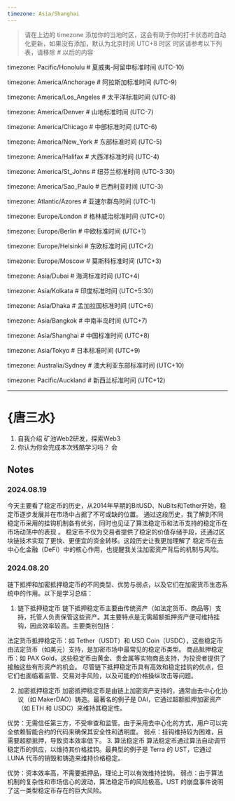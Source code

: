 ```yaml
---
timezone: Asia/Shanghai 
---
```


> 请在上边的 timezone 添加你的当地时区，这会有助于你的打卡状态的自动化更新，如果没有添加，默认为北京时间 UTC+8 时区
> 时区请参考以下列表，请移除 # 以后的内容

timezone: Pacific/Honolulu # 夏威夷-阿留申标准时间 (UTC-10)

timezone: America/Anchorage # 阿拉斯加标准时间 (UTC-9)

timezone: America/Los_Angeles # 太平洋标准时间 (UTC-8)

timezone: America/Denver # 山地标准时间 (UTC-7)

timezone: America/Chicago # 中部标准时间 (UTC-6)

timezone: America/New_York # 东部标准时间 (UTC-5)

timezone: America/Halifax # 大西洋标准时间 (UTC-4)

timezone: America/St_Johns # 纽芬兰标准时间 (UTC-3:30)

timezone: America/Sao_Paulo # 巴西利亚时间 (UTC-3)

timezone: Atlantic/Azores # 亚速尔群岛时间 (UTC-1)

timezone: Europe/London # 格林威治标准时间 (UTC+0)

timezone: Europe/Berlin # 中欧标准时间 (UTC+1)

timezone: Europe/Helsinki # 东欧标准时间 (UTC+2)

timezone: Europe/Moscow # 莫斯科标准时间 (UTC+3)

timezone: Asia/Dubai # 海湾标准时间 (UTC+4)

timezone: Asia/Kolkata # 印度标准时间 (UTC+5:30)

timezone: Asia/Dhaka # 孟加拉国标准时间 (UTC+6)

timezone: Asia/Bangkok # 中南半岛时间 (UTC+7)

timezone: Asia/Shanghai # 中国标准时间 (UTC+8)

timezone: Asia/Tokyo # 日本标准时间 (UTC+9)

timezone: Australia/Sydney # 澳大利亚东部标准时间 (UTC+10)

timezone: Pacific/Auckland # 新西兰标准时间 (UTC+12)

---

# {唐三水}

1. 自我介绍
 矿池Web2研发，探索Web3
2. 你认为你会完成本次残酷学习吗？
 会
## Notes

<!-- Content_START -->

### 2024.08.19

今天主要看了稳定币的历史，从2014年早期的BitUSD、NuBits和Tether开始，稳定币逐步发展并在市场中占据了不可或缺的位置。
通过这段历史，我了解到不同稳定币采用的挂钩机制各有优劣，同时也见证了算法稳定币和法币支持的稳定币在市场动荡中的表现 。
稳定币不仅为交易者提供了稳定的价值存储手段，还通过区块链技术实现了更快、更便宜的资金转移。这段历史让我更加理解了
稳定币在去中心化金融（DeFi）中的核心作用，也提醒我关注加密资产背后的机制与风险。

### 2024.08.20

链下抵押和加密抵押稳定币的不同类型、优势与弱点，以及它们在加密货币生态系统中的作用。以下是学习总结：

1. 链下抵押稳定币
链下抵押稳定币主要由传统资产（如法定货币、商品等）支持，托管人负责保管这些资产。其主要特点是无需超额抵押资产便可维持挂钩，因此效率较高。主要类别包括：

法定货币抵押稳定币：如 Tether（USDT）和 USD Coin（USDC），这些稳定币由法定货币（如美元）支持，是加密市场中最常见的稳定币类型。
商品抵押稳定币：如 PAX Gold，这些稳定币由黄金、贵金属等实物商品支持，为投资者提供了接触这些有形资产的机会。
尽管链下抵押稳定币具有高效和稳定挂钩的优点，但它们也面临着监管、交易对手风险，以及可能的价格操纵攻击等问题。

2. 加密抵押稳定币
加密抵押稳定币是由链上加密资产支持的，通常由去中心化协议（如 MakerDAO）铸造。最著名的例子是 DAI，它通过超额抵押加密资产（如 ETH 和 USDC）来维持其稳定性。

优势：无需信任第三方，不受审查和监管。由于采用去中心化的方式，用户可以完全依赖智能合约的代码来确保其安全性和透明度。
弱点：挂钩维持较为困难，且需要超额抵押，导致资本效率低下。
3. 算法稳定币
算法稳定币通过算法自动调节稳定币的供应，以维持其价格挂钩。最典型的例子是 Terra 的 UST，它通过 LUNA 代币的销毁和铸造来维持价格稳定。

优势：资本效率高，不需要抵押品，理论上可以有效维持挂钩。
弱点：由于算法机制的复杂性和市场信心的波动，算法稳定币的风险极高。UST 的崩盘事件说明了这一类型稳定币存在的巨大风险。


<!-- Content_END -->
